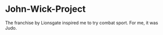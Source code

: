 # John-Wick-Project

The franchise by Lionsgate inspired me to try combat sport. For me, it was Judo.
